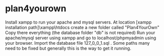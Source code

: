 # plan4yourown
Install xampp to run your apache and mysql servers.
At location [xampp installation path]\xampp\htdocs create a new folder called "Plan4YourOwn"
Copy there everything (the database folder "db" is not required)
Run your apache/mysql server using xampp and go to localhost/phpmyadmin using your browser. Import the database file 127_0_0_1.sql .
Some paths many need to be fixed but generally this is the way to get it running.
